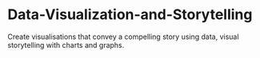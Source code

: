# Data-Visualization-and-Storytelling
Create visualisations that convey a compelling story using data, visual storytelling with charts and graphs.
